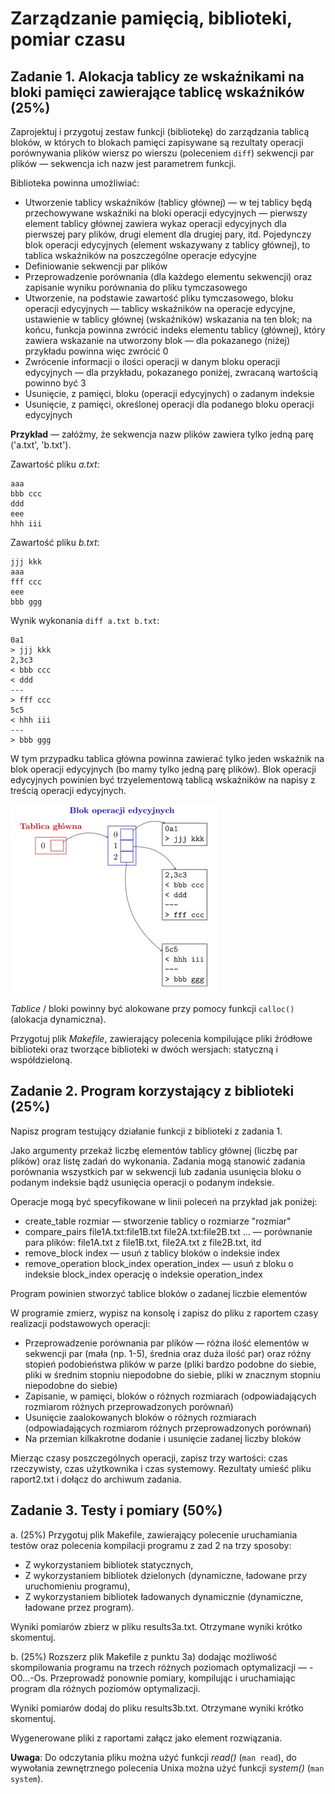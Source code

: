 # Zarządzanie pamięcią, biblioteki, pomiar czasu

## Zadanie 1. Alokacja tablicy ze wskaźnikami na bloki pamięci zawierające  tablicę wskaźników (25%)

Zaprojektuj i przygotuj zestaw funkcji (bibliotekę) do zarządzania tablicą bloków, w których to blokach pamięci zapisywane są rezultaty operacji porównywania plików wiersz po wierszu (poleceniem `diff`) sekwencji par plików  — sekwencja ich nazw jest parametrem funkcji.

Biblioteka powinna umożliwiać: 

* Utworzenie tablicy wskaźników (tablicy głównej) — w tej tablicy będą przechowywane wskaźniki na bloki operacji edycyjnych — pierwszy element tablicy głównej zawiera wykaz operacji edycyjnych dla pierwszej pary plików, drugi element dla drugiej pary, itd. Pojedynczy blok operacji edycyjnych (element wskazywany z tablicy głównej), to tablica wskaźników na poszczególne operacje edycyjne
* Definiowanie sekwencji par plików
* Przeprowadzenie porównania (dla każdego elementu sekwencji) oraz zapisanie wyniku porównania do pliku tymczasowego
* Utworzenie, na podstawie zawartość pliku tymczasowego, bloku operacji edycyjnych — tablicy wskaźników na operacje edycyjne, ustawienie w tablicy głównej (wskaźników) wskazania na ten blok; na końcu, funkcja powinna zwrócić indeks elementu tablicy (głównej), który zawiera wskazanie na utworzony blok  — dla  pokazanego (niżej) przykładu powinna więc zwrócić 0
* Zwrócenie informacji o ilości operacji w danym bloku operacji edycyjnych — dla przykładu,  pokazanego poniżej, zwracaną wartością powinno być 3
* Usunięcie, z pamięci, bloku (operacji edycyjnych) o zadanym indeksie
* Usunięcie, z pamięci, określonej operacji dla podanego bloku operacji edycyjnych

**Przykład** — załóżmy, że sekwencja nazw plików zawiera tylko jedną parę ('a.txt', 'b.txt').

Zawartość pliku _a.txt_:
```
aaa
bbb ccc
ddd
eee
hhh iii 
```
Zawartość pliku _b.txt_:
```
jjj kkk
aaa
fff ccc
eee
bbb ggg
```

Wynik wykonania `diff a.txt b.txt`:
```
0a1
> jjj kkk
2,3c3
< bbb ccc
< ddd
---
> fff ccc
5c5
< hhh iii 
---
> bbb ggg
```
W tym przypadku tablica główna powinna zawierać tylko jeden wskaźnik na  blok operacji edycyjnych (bo mamy tylko jedną parę plików).  Blok operacji edycyjnych powinien być trzyelementową tablicą wskaźników na napisy z treścią operacji edycyjnych.

![przyklad](cw01/res/example.jpg)

_Tablice_ / bloki powinny być alokowane przy pomocy funkcji `calloc()` (alokacja dynamiczna).

Przygotuj plik _Makefile_, zawierający polecenia kompilujące pliki źródłowe biblioteki oraz tworzące biblioteki w dwóch wersjach: statyczną i współdzieloną.

## Zadanie 2. Program korzystający z biblioteki (25%)

Napisz program testujący działanie funkcji z biblioteki z zadania 1.

Jako argumenty przekaż liczbę elementów tablicy głównej (liczbę par plików) oraz listę zadań do wykonania. Zadania mogą stanowić zadania porównania wszystkich par w sekwencji lub zadania usunięcia bloku o podanym indeksie bądź usunięcia operacji o podanym indeksie.

Operacje mogą być specyfikowane w linii poleceń na przykład jak poniżej:

* create_table rozmiar — stworzenie tablicy o rozmiarze "rozmiar"
* compare_pairs file1A.txt:file1B.txt file2A.txt:file2B.txt … — porównanie para plików:  file1A.txt z file1B.txt, file2A.txt z file2B.txt, itd
* remove_block index — usuń z tablicy bloków o indeksie index
* remove_operation block_index operation_index — usuń z bloku o indeksie block_index operację o indeksie operation_index

Program powinien stworzyć tablice bloków o zadanej liczbie elementów

W programie zmierz, wypisz na konsolę i zapisz  do pliku z raportem  czasy realizacji podstawowych operacji:

* Przeprowadzenie porównania par plików — różna ilość elementów w sekwencji par (mała (np. 1-5), średnia oraz duża ilość par) oraz różny stopień podobieństwa plików w parze (pliki bardzo podobne do siebie, pliki w średnim stopniu niepodobne do siebie, pliki w znacznym stopniu niepodobne do siebie)
* Zapisanie, w pamięci, bloków o różnych rozmiarach (odpowiadających rozmiarom różnych przeprowadzonych porównań)
* Usunięcie zaalokowanych bloków o różnych rozmiarach  (odpowiadających rozmiarom różnych przeprowadzonych porównań)
* Na przemian  kilkakrotne dodanie i usunięcie zadanej liczby bloków 

Mierząc czasy poszczególnych operacji, zapisz trzy wartości: czas rzeczywisty, czas użytkownika i czas systemowy. Rezultaty umieść pliku raport2.txt i dołącz do archiwum zadania.

## Zadanie 3. Testy i pomiary (50%)

a. (25%) Przygotuj plik Makefile, zawierający polecenie uruchamiania testów oraz polecenia kompilacji programu z zad 2 na trzy sposoby:
  * Z wykorzystaniem bibliotek statycznych,
  * Z wykorzystaniem bibliotek dzielonych (dynamiczne, ładowane przy uruchomieniu programu),
  * Z wykorzystaniem bibliotek ładowanych dynamicznie (dynamiczne, ładowane przez program).
  
  Wyniki pomiarów zbierz w pliku results3a.txt. Otrzymane wyniki krótko skomentuj.
  
b. (25%) Rozszerz plik Makefile z punktu 3a) dodając możliwość skompilowania programu na trzech różnych  poziomach optymalizacji — -O0…-Os. Przeprowadź ponownie pomiary, kompilując i uruchamiając program dla różnych poziomów optymalizacji.

Wyniki pomiarów dodaj do pliku results3b.txt. Otrzymane wyniki krótko skomentuj.

Wygenerowane pliki z raportami załącz jako element rozwiązania.

**Uwaga**: Do odczytania pliku można użyć funkcji _read()_ (`man read`), do wywołania zewnętrznego polecenia Unixa można użyć funkcji _system()_ (`man system`).

